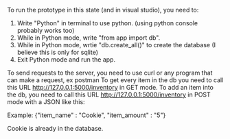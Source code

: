 To run the prototype in this state (and in visual studio), you need to:

1. Write "Python" in terminal to use python. (using python console probably works too)
2. While in Python mode, write "from app import db".
3. While in Python mode, wrtie "db.create_all()" to create the database (I believe this is only for sqlite)
4. Exit Python mode and run the app.

To send requests to the server, you need to use curl or any program that can make a request, ex postman
To get every item in the db you need to call this URL http://127.0.0.1:5000/inventory in GET mode.
To add an item into the db, you need to call this URL http://127.0.0.1:5000/inventory in POST mode with a JSON like this:

Example:
{"item_name" : "Cookie", "item_amount" : "5"}

Cookie is already in the database.
